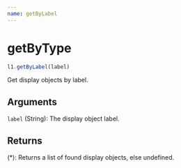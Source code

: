 ```yaml
---
name: getByLabel
---
```


# getByType

```js
l1.getByLabel(label)
```

Get display objects by label.

## Arguments

`label` (String): The display object label.

## Returns

(*): Returns a list of found display objects, else undefined.
